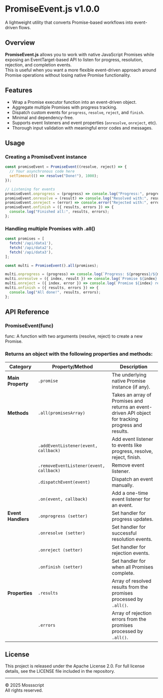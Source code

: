# PromiseEvent.js v1.0.0

A lightweight utility that converts Promise-based workflows into event-driven flows.

## Overview

**PromiseEvent.js** allows you to work with native JavaScript Promises while exposing an EventTarget-based API to listen for progress, resolution, rejection, and completion events.  
This is useful when you want a more flexible event-driven approach around Promise operations without losing native Promise functionality.

## Features

- Wrap a Promise executor function into an event-driven object.
- Aggregate multiple Promises with progress tracking.
- Dispatch custom events for `progress`, `resolve`, `reject`, and `finish`.
- Minimal and dependency-free.
- Supports event listeners and event properties (`onresolve`, `onreject`, etc).
- Thorough input validation with meaningful error codes and messages.

## Usage

### Creating a PromiseEvent instance

``` JavaScript 
const promiseEvent = PromiseEvent((resolve, reject) => {
  // Your asynchronous code here
  setTimeout(() => resolve("Done!"), 1000);
});

// Listening for events
promiseEvent.onprogress = (progress) => console.log("Progress:", progress);
promiseEvent.onresolve = (result) => console.log("Resolved with:", result);
promiseEvent.onreject = (error) => console.error("Rejected with:", error);
promiseEvent.onfinish = ({ results, errors }) => {
  console.log("Finished all:", results, errors);
};
``` 

### Handling multiple Promises with .all()

``` JavaScript 
const promises = [
  fetch('/api/data1'),
  fetch('/api/data2'),
  fetch('/api/data3'),
];

const multi = PromiseEvent().all(promises);

multi.onprogress = (progress) => console.log(`Progress: ${progress}/${multi.total}`);
multi.onresolve = ({ index, result }) => console.log(`Promise ${index} resolved:`, result);
multi.onreject = ({ index, error }) => console.log(`Promise ${index} rejected:`, error);
multi.onfinish = ({ results, errors }) => {
  console.log("All done!", results, errors);
}; 
``` 

## API Reference

### PromiseEvent(func)

func: A function with two arguments (resolve, reject) to create a new Promise.

### Returns an object with the following properties and methods:


| Category           | Property/Method                         | Description                                                                                          |     
|--------------------|-----------------------------------------|------------------------------------------------------------------------------------------------------|
| **Main Property**  | `.promise`                              | The underlying native Promise instance (if any).                                                     |
| **Methods**        | `.all(promisesArray)`                   | Takes an array of Promises and returns an event-driven API object for tracking progress and results. |
|                    | `.addEventListener(event, callback)`    | Add event listener to events like progress, resolve, reject, finish.                                 |
|                    | `.removeEventListener(event, callback)` | Remove event listener.                                                                               |
|                    | `.dispatchEvent(event)`                 | Dispatch an event manually.                                                                          |
|                    | `.on(event, callback)`                  | Add a one-time event listener for an event.                                                          |
| **Event Handlers** | `.onprogress (setter)`                  | Set handler for progress updates.                                                                    |
|                    | `.onresolve (setter)`                   | Set handler for successful resolution events.                                                        |
|                    | `.onreject (setter)`                    | Set handler for rejection events.                                                                    |
|                    | `.onfinish (setter)`                    | Set handler for when all Promises complete.                                                          |
| **Properties**     | `.results`                              | Array of resolved results from the promises processed by `.all()`.                                   |
|                    | `.errors`                               | Array of rejection errors from the promises processed by `.all()`.                                   |

## License

This project is released under the Apache License 2.0.
For full license details, see the LICENSE file included in the repository.

---

© 2025 Mossscript  
All rights reserved.
